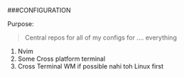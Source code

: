 ###CONFIGURATION

Purpose:
> Central repos for all of my configs for .... everything

1. Nvim
2. Some Cross platform terminal
3. Cross Terminal WM if possible nahi toh Linux first



